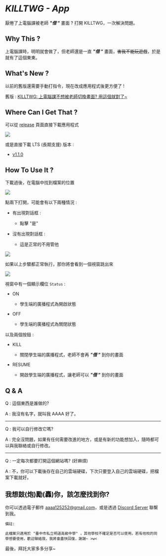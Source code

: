 # *KILLTWG - App*

厭倦了上電腦課被老師 ***"借 "*** 畫面 ?
打開 KILLTWG，一次解決問題。

## Why This ?

上電腦課時，明明就會做了，但老師還是一直 ***"借 "*** 畫面，~~害我不能玩遊戲~~，於是就有了這個東東。

## What's New ?

以前的舊版還需要手動打指令，現在改成應用程式後更方便了 !

舊版 : [KILLTWG: 上電腦課不想被老師切換畫面? 用這個就對了~](https://github.com/Anonymous-AAAA/KILLTWG "KILLTWG: 上電腦課不想被老師切換畫面? 用這個就對了~")

## Where Can I Get That ?

可以從 [release](https://github.com/Anonymous-AAAA/KILLTWG-App/releases/latest "Latest Release") 頁面直接下載應用程式

![](https://i.imgur.com/4dvxZ0d.png)

或是直接下載 LTS (長期支援) 版本 :

- [v1.1.0](https://github.com/Anonymous-AAAA/KILLTWG-App/releases/download/v1.1.0/KILLTWG.exe "KILLTWG v1.1.0 [LTS] | New Feature + Some Changes")

## How To Use It ?

下載過後，在電腦中找到檔案的位置

![](https://i.imgur.com/TLLqsbW.png)

點兩下打開，可能會有以下兩種情況 :

- 有出現對話框 :
  
  - 點擊 "是"

- 沒有出現對話框 :
  
  - 這是正常的不用管他

![](https://i.imgur.com/QiNTpiO.png)

如果以上步驟都正常執行，那你將會看到一個視窗跳出來

![](https://i.imgur.com/EYINxJ8.png)

視窗中有一個顯示欄位 `Status` :

- ON
  
  - 學生端的廣播程式為開啟狀態

- OFF
  
  - 學生端的廣播程式為關閉狀態

以及兩個按鈕 :

- KILL
  
  - 關閉學生端的廣播程式，老師不會再 ***"借 "*** 到你的畫面

- RESUME
  
  - 開啟學生端的廣播程式，讓老師可以 ***"借 "*** 到你的畫面

## Q & A

Q : 這個東西是誰做的?

A : 我沒有名字，就叫我 AAAA 好了。

---

Q : 我可以自行修改它嗎?

A : 完全沒問題，如果有任何需要改進的地方，或是有新的功能想加入，隨時都可以與我聯絡或自行修改。

---

Q : 一定每次都要打開這個網站嗎? (好麻煩)

A : 不，你可以下載後存在自己的雲端硬碟，下次只要登入自己的雲端硬碟，把檔案下載就好。

## 我想鼓(炮)勵(轟)你，該怎麼找到你?

你可以透過電子郵件 aaaa125252@gmail.com，或是透過 [Discord Server](https://discord.gg/NzeAnxuRJn) 聯繫到我。

    備註:
    
    此檔案只適用於 "臺中市私立明道高級中學" ，其他學校不確定是否可以使用，若有他校的同學想要使用，歡迎聯絡我，我將會盡快回復，謝謝~ >w<

最後，拜託大家多多分享~
